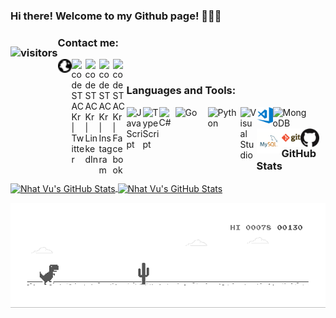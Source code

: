 ### Hi there! Welcome to my Github page! 👋👋👋
### <p style="float:left"><img src="https://visitor-badge.glitch.me/badge?page_id=nhatvu148.nhatvu148" alt="visitors"></p>

### Contact me:

[<img align="left" alt="dataalliance.io" width="22px" src="https://raw.githubusercontent.com/iconic/open-iconic/master/svg/globe.svg" />][website]
[<img align="left" alt="codeSTACKr | Twitter" width="22px" src="https://cdn.jsdelivr.net/npm/simple-icons@v3/icons/twitter.svg" />][twitter]
[<img align="left" alt="codeSTACKr | LinkedIn" width="22px" src="https://cdn.jsdelivr.net/npm/simple-icons@v3/icons/linkedin.svg" />][linkedin]
[<img align="left" alt="codeSTACKr | Instagram" width="22px" src="https://cdn.jsdelivr.net/npm/simple-icons@v3/icons/instagram.svg" />][instagram]
[<img align="left" alt="codeSTACKr | Facebook" width="22px" src="https://cdn.jsdelivr.net/npm/simple-icons@v3/icons/facebook.svg" />][facebook]

[website]: http://nhatvuscorner.xyz/
[twitter]: https://twitter.com/nhatvu148
[linkedin]: https://www.linkedin.com/in/van-nhat-vu-nguyen/
[instagram]: https://www.instagram.com/vu_nhat_nv/
[facebook]: https://www.facebook.com/vugeengeld/

<br />

### Languages and Tools:

<img align="left" alt="JavaScript" width="26px" src="https://upload.wikimedia.org/wikipedia/commons/6/6a/JavaScript-logo.png" />
<img align="left" alt="TypeScript" width="26px" src="https://upload.wikimedia.org/wikipedia/commons/4/4c/Typescript_logo_2020.svg" />
<img align="left" alt="C#" width="26px" src="https://upload.wikimedia.org/wikipedia/commons/7/7a/C_Sharp_logo.svg" />
<img align="left" alt="Go" width="52px" src="https://upload.wikimedia.org/wikipedia/commons/0/05/Go_Logo_Blue.svg" />
<img align="left" alt="Python" width="52px" src="https://commons.wikimedia.org/wiki/Python_(programming_language)#/media/File:Python.svg" />
<img align="left" alt="Visual Studio" width="26px" src="https://upload.wikimedia.org/wikipedia/commons/5/59/Visual_Studio_Icon_2019.svg" />
<img align="left" alt="Visual Studio Code" width="26px" src="https://raw.githubusercontent.com/github/explore/80688e429a7d4ef2fca1e82350fe8e3517d3494d/topics/visual-studio-code/visual-studio-code.png" />
<img align="left" alt="MongoDB" width="60px" src="https://upload.wikimedia.org/wikipedia/commons/9/93/MongoDB_Logo.svg" />
<img align="left" alt="MySQL" width="40px" src="https://raw.githubusercontent.com/github/explore/80688e429a7d4ef2fca1e82350fe8e3517d3494d/topics/mysql/mysql.png" />
<img align="left" alt="Git" width="30px" src="https://raw.githubusercontent.com/github/explore/80688e429a7d4ef2fca1e82350fe8e3517d3494d/topics/git/git.png" />
<img align="left" alt="GitHub" width="30px" src="https://raw.githubusercontent.com/github/explore/78df643247d429f6cc873026c0622819ad797942/topics/github/github.png" />

<br />
<br />

### GitHub Stats

<a href="https://github.com/nhatvu148/nhatvu148">
  <img align="center" src="https://github-readme-stats.vercel.app/api/top-langs/?username=nhatvu148&hide=python,html&title_color=000000&text_color=000000&icon_color=000000&bg_color=ffffff" alt="Nhat Vu's GitHub Stats"/>
</a>
<a href="https://github.com/nhatvu148/nhatvu148">
  <img align="center" src="https://github-readme-stats.vercel.app/api?username=nhatvu148&show_icons=true&line_height=27&count_private=true&title_color=000000&text_color=000000&icon_color=000000&bg_color=ffffff" alt="Nhat Vu's GitHub Stats" />
</a>


![image](https://github.com/nhatvu148/nhatvu148/blob/master/mydino.gif)
<!--[![Nhat Vu's DEV Profile](https://d2fltix0v2e0sb.cloudfront.net/dev-badge.svg)](https://dev.to/nhatvu148)
**nhatvu148/nhatvu148** is a ✨ _special_ ✨ repository because its `README.md` (this file) appears on your GitHub profile.

Here are some ideas to get you started:

- 🔭 I’m currently working on ...
- 🌱 I’m currently learning ...
- 👯 I’m looking to collaborate on ...
- 🤔 I’m looking for help with ...
- 💬 Ask me about ...
- 📫 How to reach me: ...
- 😄 Pronouns: ...
- ⚡ Fun fact: ...
-->
